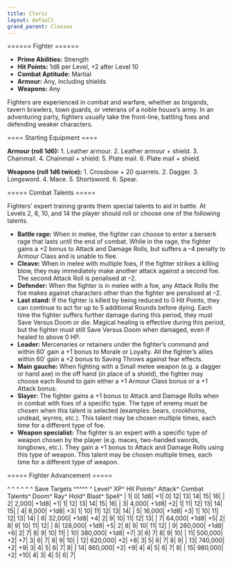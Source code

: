 ```yaml
---
title: Cleric
layout: default
grand_parent: Classes
---
```


====== Fighter ======

  * **Prime Abilities:** Strength
  * **Hit Points:** 1d8 per Level, +2 after Level 10
  * **Combat Aptitude:** Martial
  * **Armour:** Any, including shields
  * **Weapons:** Any

Fighters are experienced in combat and warfare, whether as brigands, tavern brawlers, town guards, or veterans of a noble house’s army. In an adventuring party, fighters usually take the front-line, battling foes and defending weaker characters.

==== Starting Equipment ====

**Armour (roll 1d6):** 1. Leather armour. 2. Leather armour + shield. 3. Chainmail. 4. Chainmail + shield. 5. Plate mail. 6. Plate mail + shield.

**Weapons (roll 1d6 twice):** 1. Crossbow + 20 quarrels. 2. Dagger. 3. Longsword. 4. Mace. 5. Shortsword. 6. Spear.

===== Combat Talents =====

Fighters’ expert training grants them special talents to aid in battle. At Levels 2, 6, 10, and 14 the player should roll or choose one of the following talents.

  - **Battle rage:** When in melee, the fighter can choose to enter a berserk rage that lasts until the end of combat. While in the rage, the fighter gains a +2 bonus to Attack and Damage Rolls, but suffers a –4 penalty to Armour Class and is unable to flee. 
  - **Cleave:** When in melee with multiple foes, if the fighter strikes a killing blow, they may immediately make another attack against a second foe. The second Attack Roll is penalised at –2.
  - **Defender:** When the fighter is in melee with a foe, any Attack Rolls the foe makes against characters other than the fighter are penalised at –2.
  - **Last stand:** If the fighter is killed by being reduced to 0 Hit Points, they can continue to act for up to 5 additional Rounds before dying. Each time the fighter suffers further damage during this period, they must Save Versus Doom or die. Magical healing is effective during this period, but the fighter must still Save Versus Doom when damaged, even if healed to above 0 HP.
  - **Leader:** Mercenaries or retainers under the fighter’s command and within 60′ gain a +1 bonus to Morale or Loyalty. All the fighter’s allies within 60′ gain a +2 bonus to Saving Throws against fear effects.
  - **Main gauche:** When fighting with a Small melee weapon (e.g. a dagger or hand axe) in the off hand (in place of a shield), the fighter may choose each Round to gain either a +1 Armour Class bonus or a +1 Attack bonus.
  - **Slayer:** The fighter gains a +1 bonus to Attack and Damage Rolls when in combat with foes of a specific type. The type of enemy must be chosen when this talent is selected (examples: bears, crookhorns, undead, wyrms, etc.). This talent may be chosen multiple times, each time for a different type of foe.
  - **Weapon specialist:** The fighter is an expert with a specific type of weapon chosen by the player (e.g. maces, two-handed swords, longbows, etc.). They gain a +1 bonus to Attack and Damage Rolls using this type of weapon. This talent may be chosen multiple times, each time for a different type of weapon.

===== Fighter Advancement =====

^ ^ ^ ^ ^ ^  Save Targets  ^^^^^
^ Level^ XP^ Hit Points^ Attack^ Combat Talents^ Doom^ Ray^ Hold^ Blast^ Spell^
| 1| 0| 1d8| +1| 0| 12| 13| 14| 15| 16|
| 2| 2,000| +1d8| +1| 1| 12| 13| 14| 15| 16|
| 3| 4,000| +1d8| +2| 1| 11| 12| 13| 14| 15|
| 4| 8,000| +1d8| +3| 1| 10| 11| 12| 13| 14|
| 5| 16,000| +1d8| +3| 1| 10| 11| 12| 13| 14|
| 6| 32,000| +1d8| +4| 2| 9| 10| 11| 12| 13|
| 7| 64,000| +1d8| +5| 2| 8| 9| 10| 11| 12|
| 8| 128,000| +1d8| +5| 2| 8| 9| 10| 11| 12|
| 9| 260,000| +1d8| +6| 2| 7| 8| 9| 10| 11|
| 10| 380,000| +1d8| +7| 3| 6| 7| 8| 9| 10|
| 11| 500,000| +2| +7| 3| 6| 7| 8| 9| 10|
| 12| 620,000| +2| +8| 3| 5| 6| 7| 8| 9|
| 13| 740,000| +2| +9| 3| 4| 5| 6| 7| 8|
| 14| 860,000| +2| +9| 4| 4| 5| 6| 7| 8|
| 15| 980,000| +2| +10| 4| 3| 4| 5| 6| 7|
